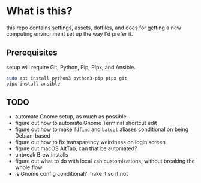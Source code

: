 # What is this?

this repo contains settings, assets, dotfiles, and docs for getting a new computing environment set up the way I'd prefer it.

## Prerequisites

setup will require Git, Python, Pip, Pipx, and Ansible.

```sh
sudo apt install python3 python3-pip pipx git
pipx install ansible
```

## TODO

- automate Gnome setup, as much as possible
- figure out how to automate Gnome Terminal shortcut edit
- figure out how to make `fdfind` and `batcat` aliases conditional on being Debian-based
- figure out how to fix transparency weirdness on login screen
- figure out macOS AltTab, can that be automated?
- unbreak Brew installs
- figure out what to do with local zsh customizations, without breaking the whole flow
- is Gnome config conditional? make it so if not
